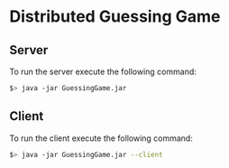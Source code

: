 # Distributed Guessing Game

## Server
To run the server execute the following command:
```bash
$> java -jar GuessingGame.jar
```

## Client
To run the client execute the following command:
```bash
$> java -jar GuessingGame.jar --client
```